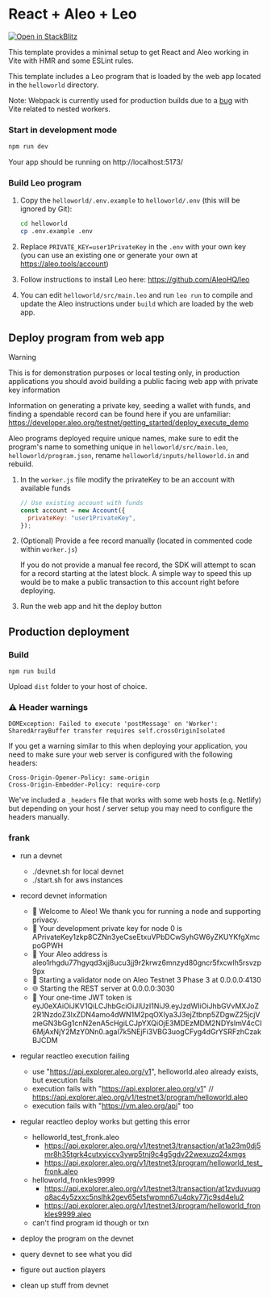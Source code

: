 # React + Aleo + Leo

[![Open in StackBlitz](https://developer.stackblitz.com/img/open_in_stackblitz.svg)](https://stackblitz.com/fork/github/AleoHQ/sdk/tree/testnet3/create-aleo-app/template-react)

This template provides a minimal setup to get React and Aleo working in Vite
with HMR and some ESLint rules.

This template includes a Leo program that is loaded by the web app located in
the `helloworld` directory.

Note: Webpack is currently used for production builds due to a
[bug](https://github.com/vitejs/vite/issues/13367) with Vite related to nested
workers.

### Start in development mode

```bash
npm run dev
```

Your app should be running on http://localhost:5173/

### Build Leo program

1. Copy the `helloworld/.env.example` to `helloworld/.env` (this will be ignored
   by Git):

   ```bash
   cd helloworld
   cp .env.example .env
   ```

2. Replace `PRIVATE_KEY=user1PrivateKey` in the `.env` with your own key (you
   can use an existing one or generate your own at https://aleo.tools/account)

3. Follow instructions to install Leo here: https://github.com/AleoHQ/leo

4. You can edit `helloworld/src/main.leo` and run `leo run` to compile and update the
   Aleo instructions under `build` which are loaded by the web app.

## Deploy program from web app

> [!WARNING]  
> This is for demonstration purposes or local testing only, in production applications you
> should avoid building a public facing web app with private key information

Information on generating a private key, seeding a wallet with funds, and finding a spendable record can be found here
if you are unfamiliar: https://developer.aleo.org/testnet/getting_started/deploy_execute_demo

Aleo programs deployed require unique names, make sure to edit the program's name to something unique in `helloworld/src/main.leo`, `helloworld/program.json`, rename `helloworld/inputs/helloworld.in` and rebuild.

1. In the `worker.js` file modify the privateKey to be an account with available
   funds

   ```js
   // Use existing account with funds
   const account = new Account({
     privateKey: "user1PrivateKey",
   });
   ```

2. (Optional) Provide a fee record manually (located in commented code within `worker.js`)

   If you do not provide a manual fee record, the SDK will attempt to scan for a record starting at the latest block. A simple way to speed this up would be to make a public transaction to this account right before deploying.
   
3. Run the web app and hit the deploy button

## Production deployment

### Build

`npm run build`

Upload `dist` folder to your host of choice.

### ⚠️ Header warnings

`DOMException: Failed to execute 'postMessage' on 'Worker': SharedArrayBuffer transfer requires self.crossOriginIsolated`

If you get a warning similar to this when deploying your application, you need
to make sure your web server is configured with the following headers:

```
Cross-Origin-Opener-Policy: same-origin
Cross-Origin-Embedder-Policy: require-corp
```

We've included a `_headers` file that works with some web hosts (e.g. Netlify)
but depending on your host / server setup you may need to configure the headers
manually.




### frank




- run a devnet
   - ./devnet.sh for local devnet
   - ./start.sh for aws instances

- record devnet information
   - 👋 Welcome to Aleo! We thank you for running a node and supporting privacy.
   - 🔑 Your development private key for node 0 is APrivateKey1zkp8CZNn3yeCseEtxuVPbDCwSyhGW6yZKUYKfgXmcpoGPWH
   - 🪪 Your Aleo address is aleo1rhgdu77hgyqd3xjj8ucu3jj9r2krwz6mnzyd80gncr5fxcwlh5rsvzp9px
   - 🧭 Starting a validator node on Aleo Testnet 3 Phase 3 at 0.0.0.0:4130
   - 🌐 Starting the REST server at 0.0.0.0:3030
   - 🔑 Your one-time JWT token is eyJ0eXAiOiJKV1QiLCJhbGciOiJIUzI1NiJ9.eyJzdWIiOiJhbGVvMXJoZ2R1NzdoZ3lxZDN4amo4dWN1M2pqOXIya3J3ejZtbnp5ZDgwZ25jcjVmeGN3bGg1cnN2enA5cHgiLCJpYXQiOjE3MDEzMDM2NDYsImV4cCI6MjAxNjY2MzY0Nn0.agal7k5NEjFi3VBG3uogCFyg4dGrYSRFzhCzakBJCDM


- regular reactleo execution failing
   - use "https://api.explorer.aleo.org/v1", helloworld.aleo already exists, but execution fails
   - execution fails with "https://api.explorer.aleo.org/v1" // https://api.explorer.aleo.org/v1/testnet3/program/helloworld.aleo
   - execution fails with "https://vm.aleo.org/api" too

- regular reactleo deploy works but getting this error
   - helloworld_test_fronk.aleo
      - https://api.explorer.aleo.org/v1/testnet3/transaction/at1a23m0dj5mr8h35tgrk4cutxyjccv3ywp5tnj9c4g5gdv22wexuzq24xmgs
      - https://api.explorer.aleo.org/v1/testnet3/program/helloworld_test_fronk.aleo
   - helloworld_fronkles9999
      - https://api.explorer.aleo.org/v1/testnet3/transaction/at1zvduvuqgq8ac4y5zxxc5nslhk2gev65etsfwpmn67u4qky77jc9sd4elu2
      - https://api.explorer.aleo.org/v1/testnet3/program/helloworld_fronkles9999.aleo 
   - can't find program id though or txn



- deploy the program on the devnet


- query devnet to see what you did


- figure out auction players


- clean up stuff from devnet